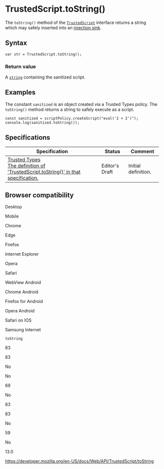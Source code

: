 TrustedScript.toString()
========================

The `toString()` method of the [`TrustedScript`](../trustedscript) interface returns a string which may safely inserted into an [injection sink](../trusted_types_api#injection_sinks).

Syntax
------

    var str = TrustedScript.toString();

### Return value

A [`string`](../domstring) containing the sanitized script.

Examples
--------

The constant `sanitized` is an object created via a Trusted Types policy. The `toString()` method returns a string to safely execute as a script.

    const sanitized = scriptPolicy.createScript("eval('2 + 2')");
    console.log(sanitized.toString());

Specifications
--------------

<table><thead><tr class="header"><th>Specification</th><th>Status</th><th>Comment</th></tr></thead><tbody><tr class="odd"><td><a href="https://w3c.github.io/webappsec-trusted-types/dist/spec/#trustedscript-stringification-behavior">Trusted Types<br />
<span class="small">The definition of 'TrustedScript.toString()' in that specification.</span></a></td><td><span class="spec-ed">Editor's Draft</span></td><td>Initial definition.</td></tr></tbody></table>

Browser compatibility
---------------------

Desktop

Mobile

Chrome

Edge

Firefox

Internet Explorer

Opera

Safari

WebView Android

Chrome Android

Firefox for Android

Opera Android

Safari on IOS

Samsung Internet

`toString`

83

83

No

No

69

No

83

83

No

59

No

13.0

<a href="https://developer.mozilla.org/en-US/docs/Web/API/TrustedScript/toString" class="_attribution-link">https://developer.mozilla.org/en-US/docs/Web/API/TrustedScript/toString</a>
